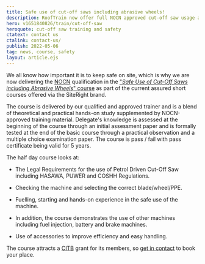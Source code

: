 ```yaml
---
title: Safe use of cut-off saws including abrasive wheels!
description: RoofTrain now offer full NOCN approved cut-off saw usage and safety qualification.
hero: v1651840826/train/cut-off-saw
heroquote: cut-off saw training and safety
ctatext: contact us
ctalink: contact-us/
publish: 2022-05-06
tag: news, course, safety
layout: article.ejs
---
```


We all know how important it is to keep safe on site, which is why we are now delivering the [NOCN](https://www.nocn.org.uk/) qualification in the ["*Safe Use of Cut-Off Saws including Abrasive Wheels*" course]([root]roof-training-courses/cut-off-saw/) as part of the current assured short courses offered via the SiteRight brand.

The course is delivered by our qualified and approved trainer and is a blend of theoretical and practical hands-on study supplemented by NOCN-approved training material. Delegate's knowledge is assessed at the beginning of the course through an initial assessment paper and is formally tested at the end of the basic course through a practical observation and a multiple choice examination paper. The course is pass / fail with pass certificate being valid for 5 years.

The half day course looks at:

* The Legal Requirements for the use of Petrol Driven Cut-Off Saw including HASAWA, PUWER and COSHH Regulations.

* Checking the machine and selecting the correct blade/wheel/PPE.

* Fuelling, starting and hands-on experience in the safe use of the machine.

* In addition, the course demonstrates the use of other machines including fuel injection, battery and brake machines.

* Use of accessories to improve efficiency and easy handling.

The course attracts a [CITB](https://www.citb.co.uk/) grant for its members, so [get in contact]([root]contact-us/) to book your place.
